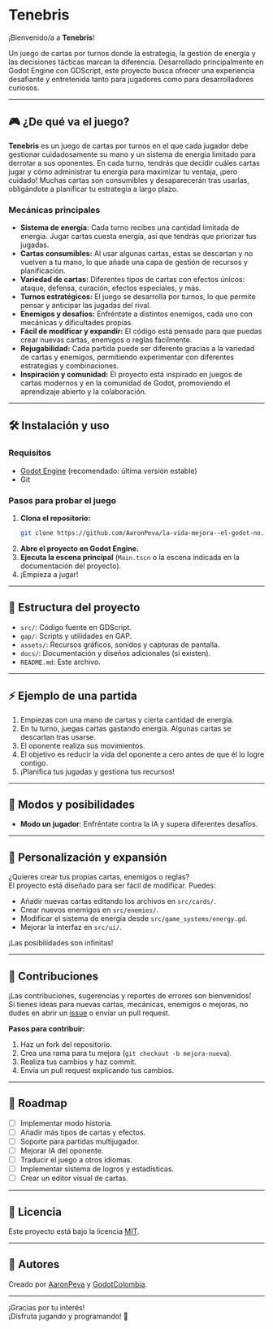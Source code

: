 # Tenebris

¡Bienvenido/a a **Tenebris**!

Un juego de cartas por turnos donde la estrategia, la gestión de energía y las decisiones tácticas marcan la diferencia. Desarrollado principalmente en Godot Engine con GDScript, este proyecto busca ofrecer una experiencia desafiante y entretenida tanto para jugadores como para desarrolladores curiosos.

---

## 🎮 ¿De qué va el juego?

**Tenebris** es un juego de cartas por turnos en el que cada jugador debe gestionar cuidadosamente su mano y un sistema de energía limitado para derrotar a sus oponentes. En cada turno, tendrás que decidir cuáles cartas jugar y cómo administrar tu energía para maximizar tu ventaja, ¡pero cuidado! Muchas cartas son consumibles y desaparecerán tras usarlas, obligándote a planificar tu estrategia a largo plazo.

### Mecánicas principales

- **Sistema de energía:** Cada turno recibes una cantidad limitada de energía. Jugar cartas cuesta energía, así que tendrás que priorizar tus jugadas.
- **Cartas consumibles:** Al usar algunas cartas, estas se descartan y no vuelven a tu mano, lo que añade una capa de gestión de recursos y planificación.
- **Variedad de cartas:** Diferentes tipos de cartas con efectos únicos: ataque, defensa, curación, efectos especiales, y más.
- **Turnos estratégicos:** El juego se desarrolla por turnos, lo que permite pensar y anticipar las jugadas del rival.
- **Enemigos y desafíos:** Enfréntate a distintos enemigos, cada uno con mecánicas y dificultades propias.
- **Fácil de modificar y expandir:** El código está pensado para que puedas crear nuevas cartas, enemigos o reglas fácilmente.
- **Rejugabilidad:** Cada partida puede ser diferente gracias a la variedad de cartas y enemigos, permitiendo experimentar con diferentes estrategias y combinaciones.
- **Inspiración y comunidad:** El proyecto está inspirado en juegos de cartas modernos y en la comunidad de Godot, promoviendo el aprendizaje abierto y la colaboración.

---

## 🛠️ Instalación y uso

### Requisitos

- [Godot Engine](https://godotengine.org/) (recomendado: última versión estable)
- Git

### Pasos para probar el juego

1. **Clona el repositorio:**
   ```bash
   git clone https://github.com/AaronPeva/la-vida-mejora--el-godot-no.git
   ```
2. **Abre el proyecto en Godot Engine.**
3. **Ejecuta la escena principal** (`Main.tscn` o la escena indicada en la documentación del proyecto).
4. ¡Empieza a jugar!

---

## 📁 Estructura del proyecto

- `src/`: Código fuente en GDScript.
- `gap/`: Scripts y utilidades en GAP.
- `assets/`: Recursos gráficos, sonidos y capturas de pantalla.
- `docs/`: Documentación y diseños adicionales (si existen).
- `README.md`: Este archivo.

---

## ⚡ Ejemplo de una partida

1. Empiezas con una mano de cartas y cierta cantidad de energía.
2. En tu turno, juegas cartas gastando energía. Algunas cartas se descartan tras usarse.
3. El oponente realiza sus movimientos.
4. El objetivo es reducir la vida del oponente a cero antes de que él lo logre contigo.
5. ¡Planifica tus jugadas y gestiona tus recursos!

---

## 🎲 Modos y posibilidades

- **Modo un jugador**: Enfréntate contra la IA y supera diferentes desafíos.

---

## 🔧 Personalización y expansión

¿Quieres crear tus propias cartas, enemigos o reglas?  
El proyecto está diseñado para ser fácil de modificar. Puedes:

- Añadir nuevas cartas editando los archivos en `src/cards/`.
- Crear nuevos enemigos en `src/enemies/`.
- Modificar el sistema de energía desde `src/game_systems/energy.gd`.
- Mejorar la interfaz en `src/ui/`.

¡Las posibilidades son infinitas!

---

## 🙌 Contribuciones

¡Las contribuciones, sugerencias y reportes de errores son bienvenidos!  
Si tienes ideas para nuevas cartas, mecánicas, enemigos o mejoras, no dudes en abrir un [issue](https://github.com/AaronPeva/Tenebris/issues) o enviar un pull request.

**Pasos para contribuir:**
1. Haz un fork del repositorio.
2. Crea una rama para tu mejora (`git checkout -b mejora-nueva`).
3. Realiza tus cambios y haz commit.
4. Envía un pull request explicando tus cambios.

---

## 📝 Roadmap

- [ ] Implementar modo historia.
- [ ] Añadir más tipos de cartas y efectos.
- [ ] Soporte para partidas multijugador.
- [ ] Mejorar IA del oponente.
- [ ] Traducir el juego a otros idiomas.
- [ ] Implementar sistema de logros y estadísticas.
- [ ] Crear un editor visual de cartas.

---

## 📜 Licencia

Este proyecto está bajo la licencia [MIT](LICENSE).

---

## 👤 Autores

Creado por [AaronPeva](https://github.com/AaronPeva)
y [GodotColombia](https://github.com/GodotColombia).

---

¡Gracias por tu interés!  
¡Disfruta jugando y programando! 🚀
